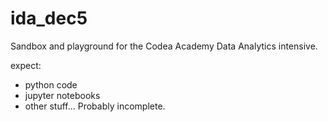 # ida_dec5
Sandbox and playground for the Codea Academy Data Analytics intensive.

expect:
* python code
* jupyter notebooks
* other stuff...
Probably incomplete.
